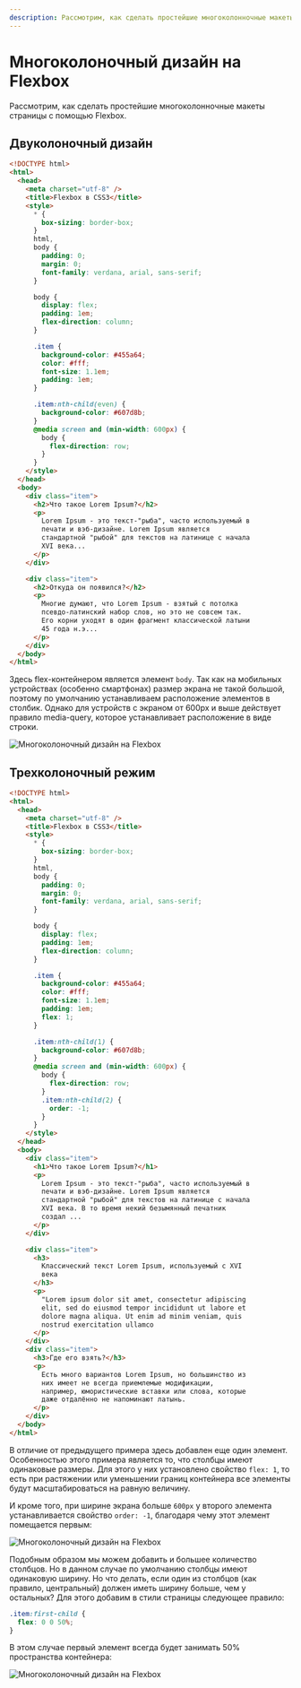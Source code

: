 ```yaml
---
description: Рассмотрим, как сделать простейшие многоколонночные макеты страницы с помощью Flexbox
---
```


# Многоколоночный дизайн на Flexbox

Рассмотрим, как сделать простейшие многоколонночные макеты страницы с помощью Flexbox.

## Двуколоночный дизайн

```html
<!DOCTYPE html>
<html>
  <head>
    <meta charset="utf-8" />
    <title>Flexbox в CSS3</title>
    <style>
      * {
        box-sizing: border-box;
      }
      html,
      body {
        padding: 0;
        margin: 0;
        font-family: verdana, arial, sans-serif;
      }

      body {
        display: flex;
        padding: 1em;
        flex-direction: column;
      }

      .item {
        background-color: #455a64;
        color: #fff;
        font-size: 1.1em;
        padding: 1em;
      }

      .item:nth-child(even) {
        background-color: #607d8b;
      }
      @media screen and (min-width: 600px) {
        body {
          flex-direction: row;
        }
      }
    </style>
  </head>
  <body>
    <div class="item">
      <h2>Что такое Lorem Ipsum?</h2>
      <p>
        Lorem Ipsum - это текст-"рыба", часто используемый в
        печати и вэб-дизайне. Lorem Ipsum является
        стандартной "рыбой" для текстов на латинице с начала
        XVI века...
      </p>
    </div>

    <div class="item">
      <h2>Откуда он появился?</h2>
      <p>
        Многие думают, что Lorem Ipsum - взятый с потолка
        псевдо-латинский набор слов, но это не совсем так.
        Его корни уходят в один фрагмент классической латыни
        45 года н.э...
      </p>
    </div>
  </body>
</html>
```

Здесь flex-контейнером является элемент `body`. Так как на мобильных устройствах (особенно смартфонах) размер экрана не такой большой, поэтому по умолчанию устанавливаем расположение элементов в столбик. Однако для устройств с экраном от 600рх и выше действует правило media-query, которое устанавливает расположение в виде строки.

![Многоколоночный дизайн на Flexbox](flex-9-1.png)

## Трехколоночный режим

```html
<!DOCTYPE html>
<html>
  <head>
    <meta charset="utf-8" />
    <title>Flexbox в CSS3</title>
    <style>
      * {
        box-sizing: border-box;
      }
      html,
      body {
        padding: 0;
        margin: 0;
        font-family: verdana, arial, sans-serif;
      }

      body {
        display: flex;
        padding: 1em;
        flex-direction: column;
      }

      .item {
        background-color: #455a64;
        color: #fff;
        font-size: 1.1em;
        padding: 1em;
        flex: 1;
      }

      .item:nth-child(1) {
        background-color: #607d8b;
      }
      @media screen and (min-width: 600px) {
        body {
          flex-direction: row;
        }
        .item:nth-child(2) {
          order: -1;
        }
      }
    </style>
  </head>
  <body>
    <div class="item">
      <h1>Что такое Lorem Ipsum?</h1>
      <p>
        Lorem Ipsum - это текст-"рыба", часто используемый в
        печати и вэб-дизайне. Lorem Ipsum является
        стандартной "рыбой" для текстов на латинице с начала
        XVI века. В то время некий безымянный печатник
        создал ...
      </p>
    </div>

    <div class="item">
      <h3>
        Классический текст Lorem Ipsum, используемый с XVI
        века
      </h3>
      <p>
        "Lorem ipsum dolor sit amet, consectetur adipiscing
        elit, sed do eiusmod tempor incididunt ut labore et
        dolore magna aliqua. Ut enim ad minim veniam, quis
        nostrud exercitation ullamco
      </p>
    </div>
    <div class="item">
      <h3>Где его взять?</h3>
      <p>
        Есть много вариантов Lorem Ipsum, но большинство из
        них имеет не всегда приемлемые модификации,
        например, юмористические вставки или слова, которые
        даже отдалённо не напоминают латынь.
      </p>
    </div>
  </body>
</html>
```

В отличие от предыдущего примера здесь добавлен еще один элемент. Особенностью этого примера является то, что столбцы имеют одинаковые размеры. Для этого у них установлено свойство `flex: 1`, то есть при растяжении или уменьшении границ контейнера все элементы будут масштабироваться на равную величину.

И кроме того, при ширине экрана больше `600px` у второго элемента устанавливается свойство `order: -1`, благодаря чему этот элемент помещается первым:

![Многоколоночный дизайн на Flexbox](flex-9-2.png)

Подобным образом мы можем добавить и большее количество столбцов. Но в данном случае по умолчанию столбцы имеют одинаковую ширину. Но что делать, если один из столбцов (как правило, центральный) должен иметь ширину больше, чем у остальных? Для этого добавим в стили страницы следующее правило:

```css
.item:first-child {
  flex: 0 0 50%;
}
```

В этом случае первый элемент всегда будет занимать 50% пространства контейнера:

![Многоколоночный дизайн на Flexbox](flex-9-3.png)
